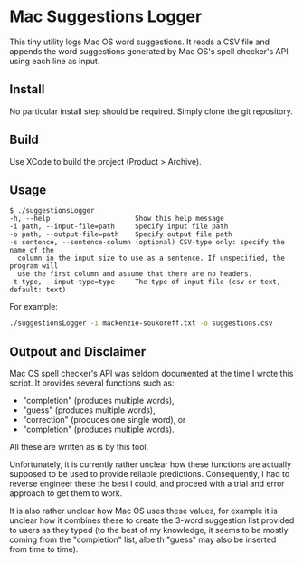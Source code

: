 # Mac Suggestions Logger

This tiny utility logs Mac OS word suggestions. It reads a CSV file and appends the word suggestions generated by Mac OS's spell checker's API using each line as input.


## Install

No particular install step should be required. Simply clone the git repository.


## Build

Use XCode to build the project (Product > Archive).

## Usage

```
$ ./suggestionsLogger
-h, --help                     Show this help message
-i path, --input-file=path     Specify input file path
-o path, --output-file=path    Specify output file path
-s sentence, --sentence-column (optional) CSV-type only: specify the name of the
  column in the input size to use as a sentence. If unspecified, the program will
  use the first column and assume that there are no headers.
-t type, --input-type=type     The type of input file (csv or text, default: text)
```

For example:

```sh
./suggestionsLogger -i mackenzie-soukoreff.txt -o suggestions.csv
```

## Outpout and Disclaimer

Mac OS spell checker's API was seldom documented at the time I wrote this script. It provides several functions such as:

- "completion" (produces multiple words),
- "guess" (produces multiple words),
- "correction" (produces one single word), or
- "completion" (produces multiple words).

All these are written as is by this tool.

Unfortunately, it is currently rather unclear how these functions are actually supposed to be used to provide reliable predictions. Consequently, I had to reverse engineer these the best I could, and proceed with a trial and error approach to get them to work.

It is also rather unclear how Mac OS uses these values, for example it is unclear how it combines these to create the 3-word suggestion list provided to users as they typed (to the best of my knowledge, it seems to be mostly coming from the "completion" list, albeith "guess" may also be inserted from time to time).
